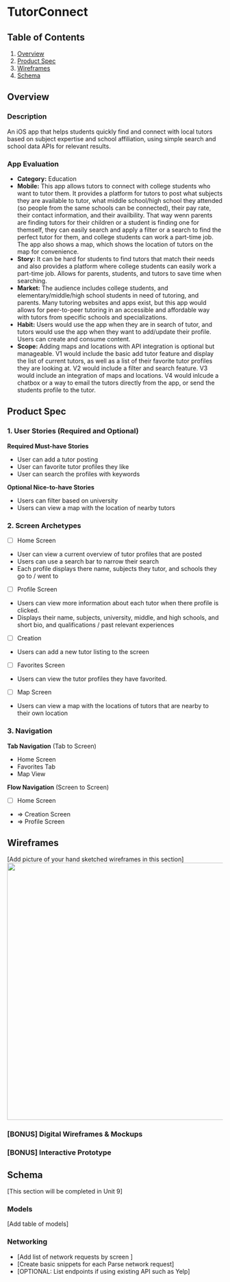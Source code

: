 # TutorConnect 

## Table of Contents

1. [Overview](#Overview) 
2. [Product Spec](#Product-Spec)
3. [Wireframes](#Wireframes)
4. [Schema](#Schema)

## Overview

### Description

An iOS app that helps students quickly find and connect with local tutors based on subject expertise and school affiliation, using simple search and school data APIs for relevant results.

### App Evaluation
- **Category:** Education
- **Mobile:** This app allows tutors to connect with college students who want to tutor them. It provides a platform for tutors to post what subjects they are available to tutor, what middle school/high school they attended (so people from the same schools can be connected), their pay rate, their contact information, and their availbility. That way wenn parents are finding tutors for their children or a student is finding one for themself, they can easily search and apply a filter or a search to find the perfect tutor for them, and college students can work a part-time job. The app also shows a map, which shows the location of tutors on the map for convenience.
- **Story:** It can be hard for students to find tutors that match their needs and also provides a platform where college students can easily work a part-time job. Allows for parents, students, and tutors to save time when searching.
- **Market:** The audience includes college students, and elementary/middle/high school students in need of tutoring, and parents. Many tutoring websites and apps exist, but this app would allows for peer-to-peer tutoring in an accessible and affordable way with tutors from specific schools and specializations. 
- **Habit:** Users would use the app when they are in search of tutor, and tutors would use the app when they want to add/update their profile. Users can create and consume content.
- **Scope:** Adding maps and locations with API integration is optional but manageable. V1 would include the basic add tutor feature and display the list of current tutors, as well as a list of their favorite tutor profiles they are looking at. V2 would include a filter and search feature. V3 would include an integration of maps and locations. V4 would inlcude a chatbox or a way to email the tutors directly from the app, or send the students profile to the tutor. 

## Product Spec

### 1. User Stories (Required and Optional)

**Required Must-have Stories**

* User can add a tutor posting
* User can favorite tutor profiles they like
* User can search the profiles with keywords

**Optional Nice-to-have Stories**

* Users can filter based on university
* Users can view a map with the location of nearby tutors

### 2. Screen Archetypes

- [ ] Home Screen
* User can view a current overview of tutor profiles that are posted
* Users can use a search bar to narrow their search
* Each profile displays there name, subjects they tutor, and schools they go to / went to
- [ ] Profile Screen
* Users can view more information about each tutor when there profile is clicked. 
* Displays their name, subjects, university, middle, and high schools, and short bio, and qualifications / past relevant experiences
- [ ] Creation
* Users can add a new tutor listing to the screen
- [ ] Favorites Screen
* Users can view the tutor profiles they have favorited.
- [ ] Map Screen
* Users can view a map with the locations of tutors that are nearby to their own location

### 3. Navigation

**Tab Navigation** (Tab to Screen)

* Home Screen
* Favorites Tab
* Map View

**Flow Navigation** (Screen to Screen)

- [ ] Home Screen
* => Creation Screen
* => Profile Screen


## Wireframes

[Add picture of your hand sketched wireframes in this section]
<img src="/Users/mythilykalra/Desktop/Rice/Year 2/Summer 25/IOS/Wireframes-1.jpg.jpeg" width=600> 

### [BONUS] Digital Wireframes & Mockups

### [BONUS] Interactive Prototype

## Schema 

[This section will be completed in Unit 9]

### Models

[Add table of models]

### Networking

- [Add list of network requests by screen ]
- [Create basic snippets for each Parse network request]
- [OPTIONAL: List endpoints if using existing API such as Yelp]
